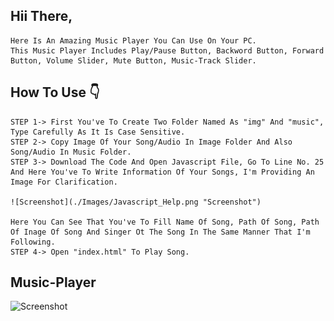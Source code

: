 ## Hii There,
    Here Is An Amazing Music Player You Can Use On Your PC.
    This Music Player Includes Play/Pause Button, Backword Button, Forward Button, Volume Slider, Mute Button, Music-Track Slider.


## How To Use 👇
    STEP 1-> First You've To Create Two Folder Named As "img" And "music", Type Carefully As It Is Case Sensitive.
    STEP 2-> Copy Image Of Your Song/Audio In Image Folder And Also Song/Audio In Music Folder.
    STEP 3-> Download The Code And Open Javascript File, Go To Line No. 25 And Here You've To Write Information Of Your Songs, I'm Providing An Image For Clarification.

    ![Screenshot](./Images/Javascript_Help.png "Screenshot")

    Here You Can See That You've To Fill Name Of Song, Path Of Song, Path Of Inage Of Song And Singer Ot The Song In The Same Manner That I'm Following.
    STEP 4-> Open "index.html" To Play Song.


## Music-Player

![Screenshot](./Images/Webpage_Screenshot.png "Screenshot")
